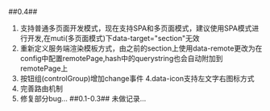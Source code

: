 ##0.4##
1. 支持普通多页面开发模式，现在支持SPA和多页面模式，建议使用SPA模式进行开发,在muti(多页面模式)下data-target="section"无效
2. 重新定义服务端渲染模板方式，由之前的section上使用data-remote更改为在config中配置remotePage,hash中的querystring也会自动附加到remotePage上
3. 按钮组(controlGroup)增加change事件
4.data-icon支持左文字右图标方式
4. 完善路由机制
5. 修复部分bug...
##0.1-0.3##
未做记录...